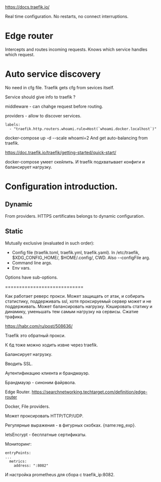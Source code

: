 https://docs.traefik.io/

Real time configuration. No restarts, no connect interruptions.

# Edge router

Intercepts and routes incoming requests.
Knows which service handles which request.

# Auto service discovery

No need in cfg file.
Traefik gets cfg from sevices itself.

Service should give info to traefik ?

middleware - can chahge request before routing.

providers - allow to discover services.

```
labels:
  - "traefik.http.routers.whoami.rule=Host(`whoami.docker.localhost`)"
```

docker-compose up -d --scale whoami=2
And get auto-balancing from traefik.

https://doc.traefik.io/traefik/getting-started/quick-start/

docker-compose умеет скейлить.
И traefik подхватывает конфиги и балансирует нагрузку.

# Configuration introduction.

## Dynamic

From providers.
HTTPS certificates belongs to dynamic configuration.

## Static

Mutually exclusive (evaluated in such order):
* Config file (traefik.toml, traefik.yml, traefik.yaml). In /etc/traefik, $XDG_CONFIG_HOME/, $HOME/.config/, CWD. Also --configFile arg.
* Command line args.
* Env vars.

Options have sub-options.

============================

Как работает реверс прокси.
Может защищать от атак, и собирать статистику,
поддерживать ssl, хотя проксируемый сервер может и не поддерживать.
Может балансировать нагрузку.
Кэшировать статику и динамику, уменьшать тем самым нагрузку на сервисы.
Сжатие трафика.













https://habr.com/ru/post/508636/

Traefik это обратный прокси.

К бд тоже можно ходить извне через traefik.

Балансирует нагрузку.

Вводить SSL.

Аутентификацию клиента и брандмауэр.

Брандмауэр - синоним файрвола.

Edge Router.
https://searchnetworking.techtarget.com/definition/edge-router

Docker, File providers.

Может проксировать HTTP/TCP/UDP.

Регулярные выражения - в фигурных скобках.
{name:reg_exp}.

letsEncrypt - бесплатные сертификаты.

Мониторинг:
```
entryPoints:
...
  metrics:
    address: ":8082"
```

 И настройка prometheus для сбора с traefik_ip:8082.



